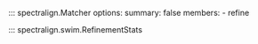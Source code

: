 ::: spectralign.Matcher
    options:
      summary: false
      members:
        - refine

::: spectralign.swim.RefinementStats
